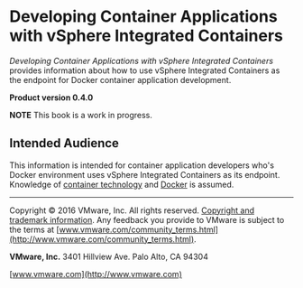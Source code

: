 # Developing Container Applications with vSphere Integrated Containers 

*Developing Container Applications with vSphere Integrated Containers* provides information about how to use vSphere Integrated Containers as the endpoint for Docker container application development.

**Product version 0.4.0**

**NOTE**  This book is a work in progress.

## Intended Audience

This information is intended for container application developers who's Docker environment uses vSphere Integrated Containers as its endpoint. Knowledge of [container technology](https://en.wikipedia.org/wiki/Operating-system-level_virtualization) and [Docker](https://docs.docker.com/) is assumed.

----------

Copyright &copy; 2016 VMware, Inc. All rights reserved. [Copyright and trademark information](http://pubs.vmware.com/copyright-trademark.html). Any feedback you provide to VMware is subject to the terms at [www.vmware.com/community_terms.html](http://www.vmware.com/community_terms.html).

**VMware, Inc.**
3401 Hillview Ave.
Palo Alto, CA 94304

[www.vmware.com](http://www.vmware.com)
